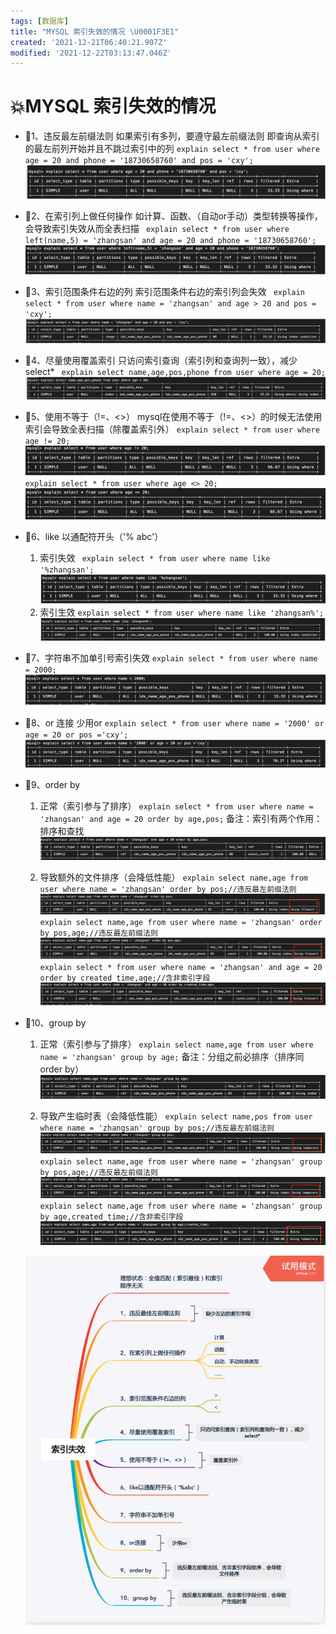```yaml
---
tags: [数据库]
title: "MYSQL 索引失效的情况 \U0001F3E1"
created: '2021-12-21T06:40:21.907Z'
modified: '2021-12-22T03:13:47.046Z'
---
```


# 💥MYSQL 索引失效的情况
* 🌟1、违反最左前缀法则
如果索引有多列，要遵守最左前缀法则
即查询从索引的最左前列开始并且不跳过索引中的列
  `explain select * from user where age = 20 and phone = '18730658760' and pos = 'cxy';`
  ![avatar](../attachments/Clipboard_2021-12-20-11-57-34.png)

* 🌟2、在索引列上做任何操作
如计算、函数、（自动or手动）类型转换等操作，会导致索引失效从而全表扫描
` explain select * from user where left(name,5) = 'zhangsan' and age = 20 and phone = '18730658760';`
![avatar](../attachments/Clipboard_2021-12-20-11-57-55.png)

* 🌟3、索引范围条件右边的列
索引范围条件右边的索引列会失效
` explain select * from user where name = 'zhangsan' and age > 20 and pos = 'cxy';`
![avatar](../attachments/Clipboard_2021-12-20-11-58-29.png)

* 🌟4、尽量使用覆盖索引
只访问索引查询（索引列和查询列一致），减少select*
` explain select name,age,pos,phone from user where age = 20;` 
![avatar](../attachments/Clipboard_2021-12-20-11-59-02.png)

* 🌟5、使用不等于（!=、<>）
 mysql在使用不等于（!=、<>）的时候无法使用索引会导致全表扫描（除覆盖索引外）
  `explain select * from user where age != 20;`
  ![avatar](../attachments/Clipboard_2021-12-20-13-01-37.png)
  `explain select * from user where age <> 20;`
  ![avatar](../attachments/Clipboard_2021-12-20-13-01-41.png)

* 🌟6、like 以通配符开头（'% abc'）
  1. 索引失效
  ` explain select * from user where name like '%zhangsan';`
    ![avatar](../attachments/Clipboard_2021-12-20-13-01-59.png)
  2. 索引生效
    `explain select * from user where name like 'zhangsan%';`
    ![avatar](../attachments/Clipboard_2021-12-20-13-02-16.png)

* 🌟7、字符串不加单引号索引失效
  `explain select * from user where name = 2000;`
  ![avatar](../attachments/Clipboard_2021-12-20-13-02-30.png)

* 🌟8、or 连接
少用or
  `explain select * from user where name = '2000' or age = 20 or pos ='cxy';`
  ![avatar](../attachments/Clipboard_2021-12-20-13-02-43.png)

* 🌟9、order by
  1. 正常（索引参与了排序）
    `explain select * from user where name = 'zhangsan' and age = 20 order by age,pos;` 备注：索引有两个作用：排序和查找
    ![avatar](../attachments/Clipboard_2021-12-20-13-26-54.png)
  
  2. 导致额外的文件排序（会降低性能）
    `explain select name,age from user where name = 'zhangsan' order by pos;//违反最左前缀法则`
    ![avatar](../attachments/Clipboard_2021-12-20-13-27-07.png)
    `explain select name,age from user where name = 'zhangsan' order by pos,age;//违反最左前缀法则`
    ![avatar](../attachments/Clipboard_2021-12-20-13-27-18.png)
    `explain select * from user where name = 'zhangsan' and age = 20 order by created_time,age;//含非索引字段`
    ![avatar](../attachments/Clipboard_2021-12-20-13-27-30.png)

* 🌟10、group by
  1. 正常（索引参与了排序）
  `explain select name,age from user where name = 'zhangsan' group by age;` 备注：分组之前必排序（排序同order by）
  ![avatar](../attachments/Clipboard_2021-12-20-13-27-42.png)
  
  2. 导致产生临时表（会降低性能）
    `explain select name,pos from user where name = 'zhangsan' group by pos;//违反最左前缀法则`
    ![avatar](../attachments/Clipboard_2021-12-20-13-27-53.png)
    `explain select name,age from user where name = 'zhangsan' group by pos,age;//违反最左前缀法则`
    ![avatar](../attachments/Clipboard_2021-12-20-13-28-05.png)
    `explain select name,age from user where name = 'zhangsan' group by age,created_time;//含非索引字段`
    ![avatar](../attachments/Clipboard_2021-12-20-13-28-20.png)

    ![avatar](../attachments/Clipboard_2021-12-20-11-42-22.png)

